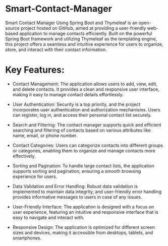 # Smart-Contact-Manager
Smart Contact Manager Using Spring Boot and Thymeleaf is an open-source project hosted on GitHub, aimed at providing a user-friendly web-based application to manage contacts efficiently. Built on the powerful Spring Boot framework and utilizing Thymeleaf as the templating engine, this project offers a seamless and intuitive experience for users to organize, store, and interact with their contact information.

# Key Features:

* Contact Management: The application allows users to add, view, edit, and delete contacts. It provides a clean and responsive user interface, making it easy to manage contact details effortlessly.

* User Authentication: Security is a top priority, and the project incorporates user authentication and authorization mechanisms. Users can register, log in, and access their personal contact list securely.

* Search and Filtering: The contact manager supports quick and efficient searching and filtering of contacts based on various attributes like name, email, or phone number.

* Contact Categories: Users can categorize contacts into different groups or categories, enabling them to organize and manage contacts more effectively.

* Sorting and Pagination: To handle large contact lists, the application supports sorting and pagination, ensuring a smooth browsing experience for users.

* Data Validation and Error Handling: Robust data validation is implemented to maintain data integrity, and user-friendly error handling provides informative messages to users in case of any issues.

* User-Friendly Interface: The application is designed with a focus on user experience, featuring an intuitive and responsive interface that is easy to navigate and interact with.
* Responsive Design: The application is optimized for different screen sizes and devices, making it accessible from desktops, tablets, and smartphones.
